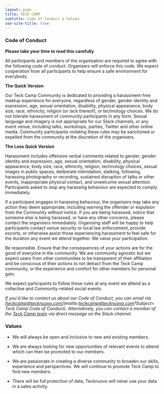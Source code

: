 ```yaml
---
layout: page
title: TECK CAMP 
subtitle: Code of Conduct & Values
use-site-title: true
---
```

### Code of Conduct

**Please take your time to read this carefully**

All participants and members of the organisation are required to agree with the following code of conduct. Organisers will enforce this code. We expect cooperation from all participants to help ensure a safe environment for everybody.

**The Quick Version**

Our Teck Camp Community is dedicated to providing a harassment-free meetup experience for everyone, regardless of gender, gender identity and expression, age, sexual orientation, disability, physical appearance, body size, race, ethnicity, religion (or lack thereof), or technology choices. We do not tolerate harassment of community participants in any form. Sexual language and imagery is not appropriate for our Slack channels, or any event venue, including talks, workshops, parties, Twitter and other online media. Community participants violating these rules may be sanctioned or expelled from the community at the discretion of the organisers.


**The Less Quick Version**

Harassment includes offensive verbal comments related to gender, gender identity and expression, age, sexual orientation, disability, physical appearance, body size, race, ethnicity, religion, technology choices, sexual images in public spaces, deliberate intimidation, stalking, following, harassing photography or recording, sustained disruption of talks or other events, inappropriate physical contact, and unwelcome sexual attention.
Participants asked to stop any harassing behaviour are expected to comply immediately.


If a participant engages in harassing behaviour, the organisers may take any action they deem appropriate, including warning the offender or expulsion from the Community without notice.
If you are being harassed, notice that someone else is being harassed, or have any other concerns, please contact the organisers immediately. 
Organising staff will be happy to help participants contact venue security or local law enforcement, provide escorts, or otherwise assist those experiencing harassment to feel safe for the duration any event we attend together. We value your participation.

Be responsible. Ensure that the consequences of your actions are for the good of everyone in the community. We are community agnostic but we expect users from other communities to be transparent of their affiliation and be conscious of their actions to not detract from the Teck Camp community, or the experience and comfort for other members for personal gain.

We expect participants to follow these rules at any event we attend as a collective and Community-related social events.

_If you'd like to contact us about our Code of Conduct, you can email via [teckcamp@tecknuovo.com](mailto:teckcamp@tecknuovo.com?Subject= Teck Camp Code of Conduct). Alternatively, you can contact a member of the [Teck Camp team](https://teck.camp/meet-the-team/) via direct message on the Slack channel._

### Values

* We will always be open and inclusive to new and existing members.

* We are always looking for new opportunities of relevant events to attend which can then be promoted to our members.

*	We are passionate in creating a diverse community to broaden our skills, experience and perspectives. We will continue to promote Teck Camp to find new members.

*	There will be full protection of data, Tecknuovo will never use your data in a sales activity.

